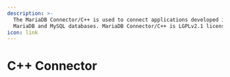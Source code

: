 ```yaml
---
description: >-
  The MariaDB Connector/C++ is used to connect applications developed in C++ to
  MariaDB and MySQL databases. MariaDB Connector/C++ is LGPLv2.1 licensed.
icon: link
---
```


# C++ Connector

